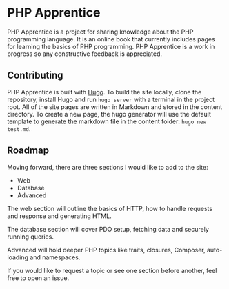 # PHP Apprentice
PHP Apprentice is a project for sharing knowledge about the PHP programming language.
It is an online book that currently includes pages for learning the basics of PHP programming.
PHP Apprentice is a work in progress so any constructive feedback is appreciated.

## Contributing
PHP Apprentice is built with [Hugo](https://gohugo.io). To build the site locally, clone the repository, install Hugo and run `hugo server` with a terminal in the project root. All of the site pages are written in Markdown and stored in the content directory. To create a new page, the hugo generator will use the default template to generate the markdown file in the content folder: `hugo new test.md`.

## Roadmap
Moving forward, there are three sections I would like to add to the site:
- Web
- Database
- Advanced

The web section will outline the basics of HTTP, how to handle requests and response and generating HTML.

The database section will cover PDO setup, fetching data and securely running queries.

Advanced will hold deeper PHP topics like traits, closures, Composer, auto-loading and namespaces.

If you would like to request a topic or see one section before another, feel free to open an issue.
